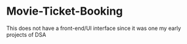 # Movie-Ticket-Booking
This does not have a front-end/UI interface since it was one my early projects of DSA
